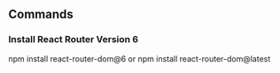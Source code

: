 ## Commands

### Install React Router Version 6

npm install react-router-dom@6
or
npm install react-router-dom@latest
